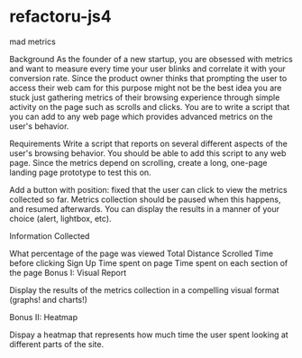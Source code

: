 refactoru-js4
=============

mad metrics

Background
As the founder of a new startup, you are obsessed with metrics and want to measure every time your user blinks and correlate it with your conversion rate. Since the product owner thinks that prompting the user to access their web cam for this purpose might not be the best idea you are stuck just gathering metrics of their browsing experience through simple activity on the page such as scrolls and clicks. You are to write a script that you can add to any web page which provides advanced metrics on the user's behavior.

Requirements
Write a script that reports on several different aspects of the user's browsing behavior. You should be able to add this script to any web page. Since the metrics depend on scrolling, create a long, one-page landing page prototype to test this on.

Add a button with position: fixed that the user can click to view the metrics collected so far. Metrics collection should be paused when this happens, and resumed afterwards. You can display the results in a manner of your choice (alert, lightbox, etc).

Information Collected

What percentage of the page was viewed
Total Distance Scrolled
Time before clicking Sign Up
Time spent on page
Time spent on each section of the page
Bonus I: Visual Report

Display the results of the metrics collection in a compelling visual format (graphs! and charts!)

Bonus II: Heatmap

Dispay a heatmap that represents how much time the user spent looking at different parts of the site.

